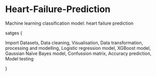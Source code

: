 # Heart-Failure-Prediction
Machine learning classification model: heart failure prediction

satges {

Import Datasets,
Data cleaning,
Visualisation,
Data transformation,
processing and modelling,
Logistic regression model,
XGBoost model,
Gaussian Naïve Bayes model,
Confussion matrix,
Accuracy prediction,
Model testing

}

